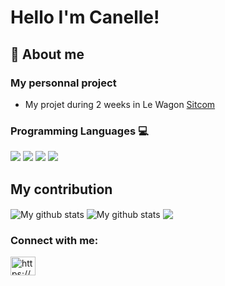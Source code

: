 # Hello I'm Canelle! 
## 👋 About me
### My personnal project
- My projet during 2 weeks in Le Wagon [Sitcom](http://www.sitcom.live/)
### Programming Languages 💻
<p>
  <img src="https://img.shields.io/badge/HTML5-E34F26?style=for-the-badge&logo=html5&logoColor=white" />
  <img src="https://img.shields.io/badge/CSS3-1572B6?style=for-the-badge&logo=css3&logoColor=white" />
  <img src="https://img.shields.io/badge/JavaScript-323330?style=for-the-badge&logo=javascript&logoColor=F7DF1E" />
  <img src="https://img.shields.io/badge/Ruby-CC342D?style=for-the-badge&logo=ruby&logoColor=white" />
</p>

## My contribution
<img align="center" src="https://github-readme-streak-stats.herokuapp.com?user=canelle10&theme=highcontrast&hide_border=true&date_format=M%20j%5B%2C%20Y%5D" alt="My github stats" />

<img align="center" src="https://github-readme-stats.vercel.app/api?username=canelle10&show_icons=true&include_all_commits=true&theme=highcontrast&hide_border=true" alt="My github stats" /> 

<img align="center" src="https://github-readme-stats.vercel.app/api/top-langs/?username=canelle10&layout=compact&theme=highcontrast&hide_border=true" />


<h3 align="left">Connect with me:</h3>
<p align="left">
<a href="https://linkedin.com/in/https://www.linkedin.com/in/canelle-deguitre/" target="blank"><img align="center" src="https://raw.githubusercontent.com/rahuldkjain/github-profile-readme-generator/master/src/images/icons/Social/linked-in-alt.svg" alt="https://www.linkedin.com/in/canelle-deguitre/" height="30" width="40" /></a>
</p>
